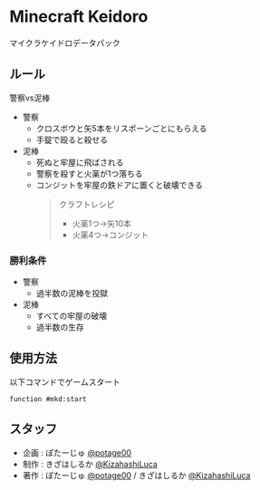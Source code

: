 # Minecraft Keidoro
マイクラケイドロデータパック

## ルール
警察vs泥棒

 - 警察
   - クロスボウと矢5本をリスポーンごとにもらえる
   - 手錠で殴ると殺せる
 - 泥棒
   - 死ぬと牢屋に飛ばされる
   - 警察を殺すと火薬が1つ落ちる
   - コンジットを牢屋の鉄ドアに置くと破壊できる
     > クラフトレシピ
     > - 火薬1つ→矢10本
     > - 火薬4つ→コンジット

### 勝利条件
 - 警察
   - 過半数の泥棒を投獄
 - 泥棒
   - すべての牢屋の破壊
   - 過半数の生存

## 使用方法
以下コマンドでゲームスタート
```mcfunction
function #mkd:start
```

## スタッフ
 - 企画 : ぽたーじゅ [@potage00](https://twitter.com/potage00)
 - 制作 : きざはしるか [@KizahashiLuca](https://twitter.com/KizahashiLuca)
 - 著作 : ぽたーじゅ [@potage00](https://twitter.com/potage00) / きざはしるか [@KizahashiLuca](https://twitter.com/KizahashiLuca)